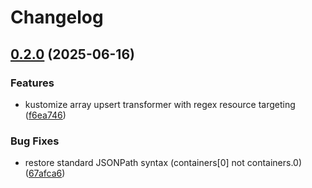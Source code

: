 # Changelog

## [0.2.0](https://github.com/groq/kustomize-upsert/compare/v0.1.0...v0.2.0) (2025-06-16)


### Features

* kustomize array upsert transformer with regex resource targeting ([f6ea746](https://github.com/groq/kustomize-upsert/commit/f6ea746ef39f691842574deda785a822c0e51537))


### Bug Fixes

* restore standard JSONPath syntax (containers[0] not containers.0) ([67afca6](https://github.com/groq/kustomize-upsert/commit/67afca6c78699d02bdb66d81fedbd361b401645d))
